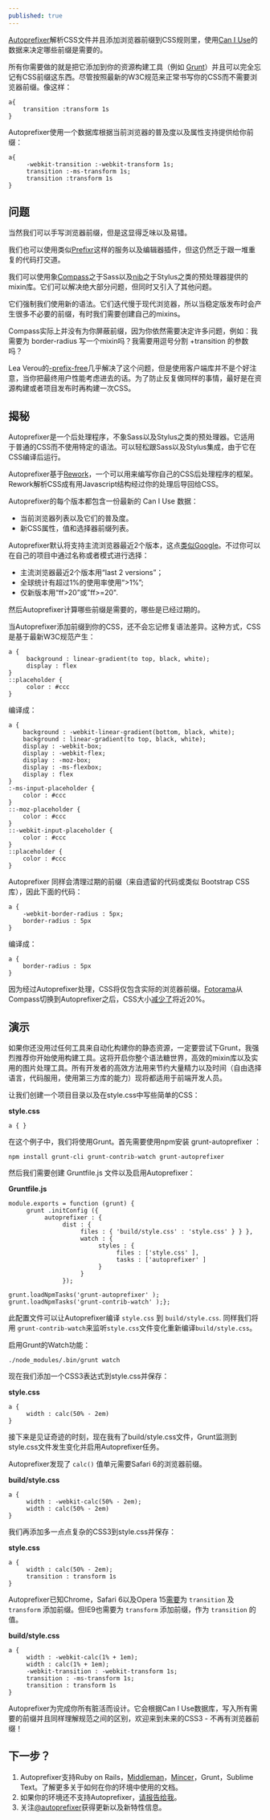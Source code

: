 ```yaml
---
published: true
---
```


[Autoprefixer](https://github.com/ai/autoprefixer "Autoprefixer")解析CSS文件并且添加浏览器前缀到CSS规则里，使用[Can I Use](http://www.caniuse.com/ "Can I Use")的数据来决定哪些前缀是需要的。

所有你需要做的就是把它添加到你的资源构建工具（例如 [Grunt](http://www.gruntjs.com/)）并且可以完全忘记有CSS前缀这东西。尽管按照最新的W3C规范来正常书写你的CSS而不需要浏览器前缀。像这样：

    a{
     	transition :transform 1s
	}

Autoprefixer使用一个数据库根据当前浏览器的普及度以及属性支持提供给你前缀：

	a{
	     -webkit-transition :-webkit-transform 1s;
	     transition :-ms-transform 1s;
	     transition :transform 1s
	}


## 问题 ##
当然我们可以手写浏览器前缀，但是这显得乏味以及易错。

我们也可以使用类似[Prefixr](http://prefixr.com/)这样的服务以及编辑器插件，但这仍然乏于跟一堆重复的代码打交道。

我们可以使用象[Compass](http://www.compass-tyle.org/)之于Sass以及[nib](http://visionmedia.github.io/nib/)之于Stylus之类的预处理器提供的mixin库。它们可以解决绝大部分问题，但同时又引入了其他问题。

它们强制我们使用新的语法。它们迭代慢于现代浏览器，所以当稳定版发布时会产生很多不必要的前缀，有时我们需要创建自己的mixins。

Compass实际上并没有为你屏蔽前缀，因为你依然需要决定许多问题，例如：我需要为 border-radius 写一个mixin吗？我需要用逗号分割 +transition 的参数吗？

Lea Verou的[-prefix-free](http://leaverou.github.io/prefixfree/)几乎解决了这个问题，但是使用客户端库并不是个好注意，当你把最终用户性能考虑进去的话。为了防止反复做同样的事情，最好是在资源构建或者项目发布时再构建一次CSS。

## 揭秘 ##
Autoprefixer是一个后处理程序，不象Sass以及Stylus之类的预处理器。它适用于普通的CSS而不使用特定的语法。可以轻松跟Sass以及Stylus集成，由于它在CSS编译后运行。

Autoprefixer基于[Rework](https://github.com/visionmedia/rework)，一个可以用来编写你自己的CSS后处理程序的框架。Rework解析CSS成有用Javascript结构经过你的处理后导回给CSS。

Autoprefixer的每个版本都包含一份最新的 Can I Use 数据：

- 当前浏览器列表以及它们的普及度。
- 新CSS属性，值和选择器前缀列表。

Autoprefixer默认将支持主流浏览器最近2个版本，这点[类似Google](http://support.google.com/a/bin/answer.py?answer=33864)。不过你可以在自己的项目中通过名称或者模式进行选择：

- 主流浏览器最近2个版本用“last 2 versions”；
- 全球统计有超过1%的使用率使用“>1%”;
- 仅新版本用“ff>20”或"ff>=20".

然后Autoprefixer计算哪些前缀是需要的，哪些是已经过期的。

当Autoprefixer添加前缀到你的CSS，还不会忘记修复语法差异。这种方式，CSS是基于最新W3C规范产生：
	
	a {
	     background : linear-gradient(to top, black, white);
	     display : flex
	}
	::placeholder {
	     color : #ccc
	}

编译成：

	a {
	    background : -webkit-linear-gradient(bottom, black, white);
	    background : linear-gradient(to top, black, white);
	    display : -webkit-box;
	    display : -webkit-flex;
	    display : -moz-box;
	    display : -ms-flexbox;
	    display : flex
	}
	:-ms-input-placeholder {
	    color : #ccc
	}
	::-moz-placeholder {
	    color : #ccc
	}
	::-webkit-input-placeholder {
	    color : #ccc
	}
	::placeholder {
	    color : #ccc
	}

Autoprefixer 同样会清理过期的前缀（来自遗留的代码或类似 Bootstrap CSS库），因此下面的代码：

	a {
	    -webkit-border-radius : 5px;
	    border-radius : 5px
	}

编译成：

	a {
	    border-radius : 5px
	}

因为经过Autoprefixer处理，CSS将仅包含实际的浏览器前缀。[Fotorama](http://fotorama.io/)从Compass切换到Autoprefixer之后，CSS大小[减少了](https://twitter.com/fotoramajs/status/362686759944982528)将近20%。

## 演示 ##
如果你还没用过任何工具来自动化构建你的静态资源，一定要尝试下Grunt，我强烈推荐你开始使用构建工具。这将开启你整个语法糖世界，高效的mixin库以及实用的图片处理工具。所有开发者的高效方法用来节约大量精力以及时间（自由选择语言，代码服用，使用第三方库的能力）现将都适用于前端开发人员。

让我们创建一个项目目录以及在style.css中写些简单的CSS：

**style.css**

	a { }

在这个例子中，我们将使用Grunt。首先需要使用npm安装 grunt-autoprefixer ：

	npm install grunt-cli grunt-contrib-watch grunt-autoprefixer

然后我们需要创建 Gruntfile.js 文件以及启用Autoprefixer：

**Gruntfile.js**

	module.exports = function (grunt) {
	     grunt .initConfig ({
	          autoprefixer : {
	               dist : {
	                    files : { 'build/style.css' : 'style.css' } } },
	                    watch : {
	                         styles : {
	                              files : ['style.css' ],
	                              tasks : ['autoprefixer' ]
	                         }
	                    }
	               });
	 
	grunt.loadNpmTasks('grunt-autoprefixer' );
	grunt.loadNpmTasks('grunt-contrib-watch' );};

此配置文件可以让Autoprefixer编译 `style.css` 到 `build/style.css`. 同样我们将用 `grunt-contrib-watch`来监听`style.css`文件变化重新编译`build/style.css`。

启用Grunt的Watch功能：

	./node_modules/.bin/grunt watch

现在我们添加一个CSS3表达式到style.css并保存：

**style.css**

	a {
	     width : calc(50% - 2em)
	}

接下来是见证奇迹的时刻，现在我有了build/style.css文件，Grunt监测到style.css文件发生变化并启用Autoprefixer任务。

Autoprefixer发现了 `calc()` 值单元需要Safari 6的浏览器前缀。

**build/style.css**

	a {
	     width : -webkit-calc(50% - 2em);
	     width : calc(50% - 2em)
	}

我们再添加多一点点复杂的CSS3到style.css并保存：

**style.css**

	a {
	     width : calc(50% - 2em);
	     transition : transform 1s
	}

Autoprefixer已知Chrome，Safari 6以及Opera 15[需要](http://caniuse.com/css-transitions)为 `transition` 及 `transform` 添加前缀。但IE9也需要为 `transform` 添加前缀，作为 `transition` 的值。

**build/style.css**

	a {
	     width : -webkit-calc(1% + 1em);
	     width : calc(1% + 1em);
	     -webkit-transition : -webkit-transform 1s;
	     transition : -ms-transform 1s;
	     transition : transform 1s
	}

Autoprefixer为完成你所有脏活而设计。它会根据Can I Use数据库，写入所有需要的前缀并且同样理解规范之间的区别，欢迎来到未来的CSS3 - 不再有浏览器前缀！


## 下一步？ ##

1. Autoprefixer支持Ruby on Rails，[Middleman](http://middlemanapp.com/)，[Mincer](https://github.com/nodeca/mincer)，Grunt，Sublime Text。了解更多关于如何在你的环境中使用的文档。
2. 如果你的环境还不支持Autoprefixer，[请报告给我](https://github.com/ai/autoprefixer/issues/new)。
3. 关注[@autoprefixer](https://twitter.com/autoprefixer)获得更新以及新特性信息。